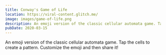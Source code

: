 ```yaml
---
title: Conway's Game of Life
location: https://viral-content.glitch.me/
image: images/game-of-life.png
description: An emoji version of the classic cellular automata game. Tap the cells to create a pattern. Customize the emoji and then share it!
pubDate: 2020-03-15
---
```

An emoji version of the classic cellular automata game. Tap the cells to create a pattern. Customize the emoji and then share it!